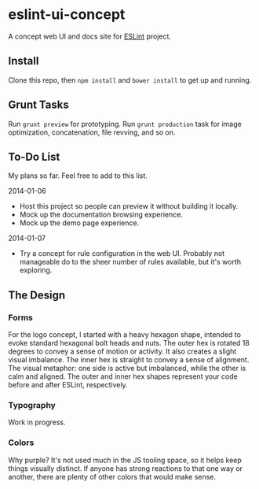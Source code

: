 eslint-ui-concept
=================

A concept web UI and docs site for [ESLint](https://github.com/nzakas/eslint/) project.

## Install

Clone this repo, then `npm install` and `bower install` to get up and running.

## Grunt Tasks

Run `grunt preview` for prototyping. Run `grunt production` task for image optimization, concatenation, file revving, and so on.

## To-Do List

My plans so far. Feel free to add to this list.

2014-01-06
- Host this project so people can preview it without building it locally.
- Mock up the documentation browsing experience.
- Mock up the demo page experience.

2014-01-07
- Try a concept for rule configuration in the web UI. Probably not manageable do to the sheer number of rules available, but it's worth exploring.

## The Design

### Forms

For the logo concept, I started with a heavy hexagon shape, intended to evoke standard hexagonal bolt heads and nuts. The outer hex is rotated 18 degrees to convey a sense of motion or activity. It also creates a slight visual imbalance. The inner hex is straight to convey a sense of alignment. The visual metaphor: one side is active but imbalanced, while the other is calm and aligned. The outer and inner hex shapes represent your code before and after ESLint, respectively.

### Typography

Work in progress.

### Colors

Why purple? It's not used much in the JS tooling space, so it helps keep things visually distinct. If anyone has strong reactions to that one way or another, there are plenty of other colors that would make sense.